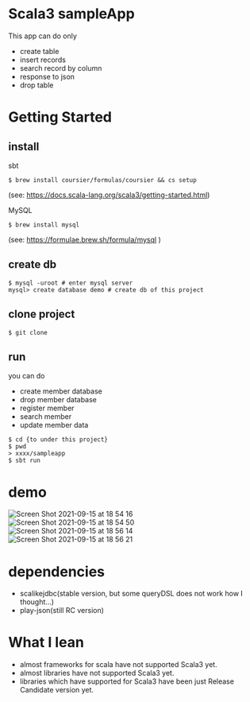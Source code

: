 # Scala3 sampleApp
This app can do only

- create table
- insert records
- search record by column
- response to json
- drop table

# Getting Started

## install

sbt
```shell
$ brew install coursier/formulas/coursier && cs setup
```
(see: https://docs.scala-lang.org/scala3/getting-started.html)

MySQL
```shell
$ brew install mysql
```
(see: https://formulae.brew.sh/formula/mysql )

## create db
```shell
$ mysql -uroot # enter mysql server
mysql> create database demo # create db of this project
```

## clone project
```shell
$ git clone
```
 
## run

you can do

- create member database
- drop member database
- register member
- search member
- update member data


```shell
$ cd {to under this project}
$ pwd
> xxxx/sampleapp
$ sbt run
```

# demo
![Screen Shot 2021-09-15 at 18 54 16](https://user-images.githubusercontent.com/75293120/133412924-bfa93d3c-ae7e-47aa-8369-dcf804b84c51.png)
![Screen Shot 2021-09-15 at 18 54 50](https://user-images.githubusercontent.com/75293120/133412972-196b13b4-b788-4eb6-aeb8-c63466f37f81.png)
![Screen Shot 2021-09-15 at 18 56 14](https://user-images.githubusercontent.com/75293120/133412983-7ac5db3a-3cb5-4c8f-9736-9690b18cf048.png)
![Screen Shot 2021-09-15 at 18 56 21](https://user-images.githubusercontent.com/75293120/133412998-34000141-536b-43bb-8ea4-d51a389dfa62.png)


# dependencies

- scalikejdbc(stable version, but some queryDSL does not work how I thought...)
- play-json(still RC version)

# What I lean

- almost frameworks for scala have not supported Scala3 yet.
- almost libraries have not supported Scala3 yet.
- libraries which have supported for Scala3 have been just Release Candidate version yet.
